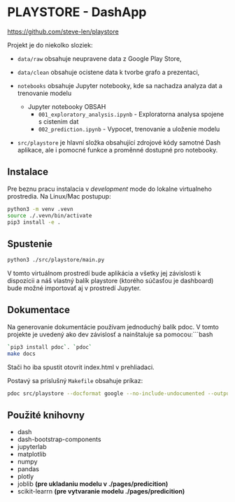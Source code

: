 # PLAYSTORE - DashApp
https://github.com/steve-len/playstore

Projekt je do niekolko sloziek:

- `data/raw` obsahuje neupravene data z Google Play Store,
- `data/clean` obsahuje ocistene data k tvorbe grafo a prezentaci,
- `notebooks` obsahuje Jupyter notebooky, kde sa nachadza analyza dat a trenovanie modelu
  -  Jupyter notebooky OBSAH 
      - `001_exploratory_analysis.ipynb` - Exploratorna analysa spojene s cistenim dat
      - `002_prediction.ipynb` - Vypocet, trenovanie a uloženie modelu

- `src/playstore` je hlavní složka obsahující zdrojové kódy samotné Dash aplikace, ale i pomocné funkce a proměnné dostupné pro notebooky.

## Instalace

Pre beznu pracu instalacia v *development* mode do lokalne virtualneho prostredia. Na Linux/Mac postupup:

```bash
python3 -m venv .vevn
source ./.vevn/bin/activate
pip3 install -e .
```

## Spustenie
```bash
python3 ./src/playstore/main.py
```


V tomto virtuálnom prostredí bude aplikácia a všetky jej závislosti k dispozícii a náš vlastný balík playstore (ktorého súčasťou je dashboard) bude možné importovať aj v prostredí Jupyter.
## Dokumentace


Na generovanie dokumentácie používam jednoduchý balík pdoc. V tomto projekte je uvedený ako dev závislosť a nainštaluje sa pomocou:```bash
```bash
`pip3 install pdoc`. `pdoc` 
make docs
```

Stači ho iba spustit otovrit index.html v prehliadaci.

Postavý sa príslušný `Makefile` obsahuje príkaz:

```bash
pdoc src/playstore --docformat google --no-include-undocumented --output-dir docs
```

## Použité knihovny
- dash
- dash-bootstrap-components
- jupyterlab
- matplotlib
- numpy
- pandas
- plotly
- joblib **(pre ukladaniu modelu v ./pages/predicition)**
- scikit-learrn **(pre vytvaranie modelu  ./pages/predicition)**

